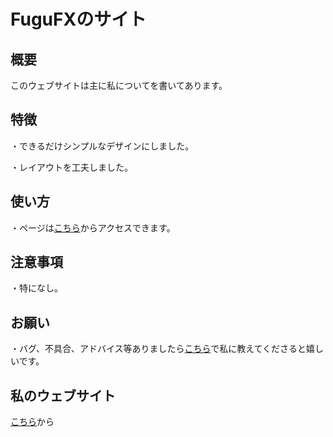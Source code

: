 # FuguFXのサイト

## 概要
このウェブサイトは主に私についてを書いてあります。

## 特徴
・できるだけシンプルなデザインにしました。

・レイアウトを工夫しました。

## 使い方
・ページは[こちら](https://fugufx.github.io/)からアクセスできます。

## 注意事項
・特になし。

## お願い
・バグ、不具合、アドバイス等ありましたら[こちら](https://scratch.mit.edu/users/-Grebe-/)で私に教えてくださると嬉しいです。

## 私のウェブサイト
[こちら](https://fugufx.github.io/)から
